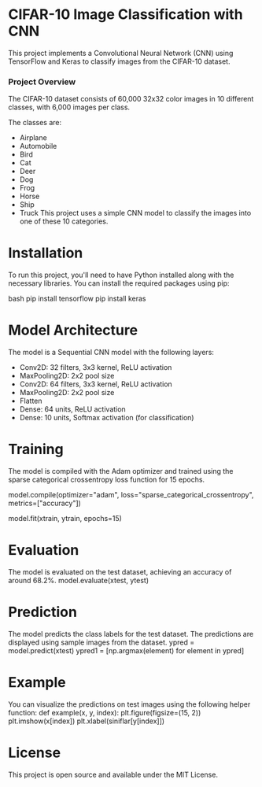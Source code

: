 # CIFAR-10 Image Classification with CNN

This project implements a Convolutional Neural Network (CNN) using TensorFlow and Keras to classify images from the CIFAR-10 dataset.

### Project Overview
The CIFAR-10 dataset consists of 60,000 32x32 color images in 10 different classes, with 6,000 images per class. 

The classes are:

- Airplane 
- Automobile 
- Bird 
- Cat 
- Deer 
- Dog 
- Frog 
- Horse 
- Ship 
- Truck 
This project uses a simple CNN model to classify the images into one of these 10 categories.

# Installation
To run this project, you'll need to have Python installed along with the necessary libraries. You can install the required packages using pip:

bash
pip install tensorflow
pip install keras 


# Model Architecture
The model is a Sequential CNN model with the following layers:

- Conv2D: 32 filters, 3x3 kernel, ReLU activation
- MaxPooling2D: 2x2 pool size
- Conv2D: 64 filters, 3x3 kernel, ReLU activation
- MaxPooling2D: 2x2 pool size
- Flatten
- Dense: 64 units, ReLU activation
- Dense: 10 units, Softmax activation (for classification)

# Training
The model is compiled with the Adam optimizer and trained using the sparse categorical crossentropy loss function for 15 epochs.

model.compile(optimizer="adam",
              loss="sparse_categorical_crossentropy",
              metrics=["accuracy"])

model.fit(xtrain, ytrain, epochs=15)

# Evaluation
The model is evaluated on the test dataset, achieving an accuracy of around 68.2%.
model.evaluate(xtest, ytest)

# Prediction
The model predicts the class labels for the test dataset. The predictions are displayed using sample images from the dataset.
ypred = model.predict(xtest)
ypred1 = [np.argmax(element) for element in ypred]

# Example
You can visualize the predictions on test images using the following helper function:
def example(x, y, index):
    plt.figure(figsize=(15, 2))
    plt.imshow(x[index])
    plt.xlabel(siniflar[y[index]])
    
# License
This project is open source and available under the MIT License.
